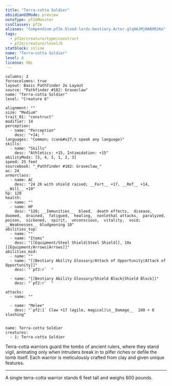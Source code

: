 ```yaml
---
title: "Terra-cotta Soldier"
obsidianUIMode: preview
noteType: pf2eMonster
cssClasses: pf2e
aliases: "Compendium.pf2e.blood-lords-bestiary.Actor.glq0AJMjNAB0R2Ke" 
tags:
  - pf2e/creature/type/construct
  - pf2e/creature/level/6
statblock: inline
name: "Terra-cotta Soldier"
level: 6
license: OGL
---
```


```statblock
columns: 2
forcecolumns: true
layout: Basic Pathfinder 2e Layout
source: "Pathfinder #182: Graveclaw"
name: "Terra-cotta Soldier"
level: "Creature 6"

alignment: ""
size: "Medium"
trait_01: "construct"
modifier: 14
perception:
  - name: "Perception"
    desc: "+14; "
languages: "Common; (can&#x27;t speak any language)"
skills:
  - name: "Skills"
    desc: "Athletics: +15, Intimidation: +15"
abilityMods: [5, 4, 5, 1, 2, 3]
speed: 25 feet
sourcebook: "_Pathfinder #182: Graveclaw_"
ac: 24
armorclass:
  - name: AC
    desc: "24 26 with shield raised; __Fort__ +17, __Ref__ +14, __Will__ +10"
hp: 120
health:
  - name: ""
  - name: HP
    desc: "120; __Immunities__  bleed,  death effects,  disease,  doomed,  drained,  fatigued,  healing,  nonlethal attacks,  paralyzed,  poison,  sickened,  spirit,  unconscious,  vitality,  void; __Weaknesses__ bludgeoning 10"
abilities_top:
  - name: ""
  - name: "Items"
    desc: "[[Equipment/Steel Shield|Steel Shield]], 10x [[Equipment/Arrows|Arrows]]"
abilities_mid:
  - name: ""
  - name: "[[Bestiary Ability Glossary/Attack of Opportunity|Attack of Opportunity]]"
    desc: "`pf2:r`  "

  - name: "[[Bestiary Ability Glossary/Shield Block|Shield Block]]"
    desc: "`pf2:r`  "

attacks:
  - name: ""

  - name: "Melee"
    desc: "`pf2:1` Claw +17 (agile, magical)\n__Damage__  2d8 + 6 slashing"
 
```

```encounter-table
name: Terra-cotta Soldier
creatures:
  - 1: Terra-cotta Soldier
```



Terra-cotta warriors guard the tombs of ancient rulers, where they stand vigil, animating only when intruders break in to pilfer riches or defile the tomb itself. Each warrior is meticulously crafted from clay and given unique features.

* * *

A single terra-cotta warrior stands 6 feet tall and weighs 600 pounds.
